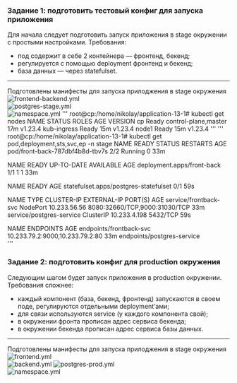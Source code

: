 ### Задание 1: подготовить тестовый конфиг для запуска приложения
Для начала следует подготовить запуск приложения в stage окружении с простыми настройками. Требования:  
   * под содержит в себе 2 контейнера — фронтенд, бекенд;  
   * регулируется с помощью deployment фронтенд и бекенд;  
   * база данных — через statefulset.  
___
Подготовлены манифесты для запуска прилоджения в stage окружения  
![frontend-backend.yml](https://github.com/PopovNA91/Kubernetes/blob/main/application-13-1/frontend-backend.yml)  
![postgres-stage.yml](https://github.com/PopovNA91/Kubernetes/blob/main/application-13-1/postgres-stage.yml)  
![namespace.yml](https://github.com/PopovNA91/Kubernetes/blob/main/application-13-1/namespace.yml)
'''
root@cp:/home/nikolay/application-13-1# kubectl get nodes
NAME          STATUS   ROLES                  AGE   VERSION
cp            Ready    control-plane,master   17m   v1.23.4
kub-ingress   Ready    <none>                 15m   v1.23.4
node1         Ready    <none>                 15m   v1.23.4
'''
'''
root@cp:/home/nikolay/application-13-1#  kubectl get pod,deployment,sts,svc,ep -n stage
NAME                              READY   STATUS    RESTARTS   AGE
pod/front-back-787dbf4b8d-tbv7s   2/2     Running   0          33m

NAME                         READY   UP-TO-DATE   AVAILABLE   AGE
deployment.apps/front-back   1/1     1            1           33m

NAME                                    READY   AGE
statefulset.apps/postgres-statefulset   0/1     59s

NAME                       TYPE        CLUSTER-IP     EXTERNAL-IP   PORT(S)                         AGE
service/frontback-svc      NodePort    10.233.56.56   <none>        8080:32660/TCP,9000:31030/TCP   33m
service/postgres-service   ClusterIP   10.233.4.198   <none>        5432/TCP                        59s

NAME                         ENDPOINTS                         AGE
endpoints/frontback-svc      10.233.79.2:9000,10.233.79.2:80   33m
endpoints/postgres-service   <none>      
'''

### Задание 2: подготовить конфиг для production окружения
Следующим шагом будет запуск приложения в production окружении. Требования сложнее:
* каждый компонент (база, бекенд, фронтенд) запускаются в своем поде, регулируются отдельными deployment’ами;
* для связи используются service (у каждого компонента свой);
* в окружении фронта прописан адрес сервиса бекенда;
* в окружении бекенда прописан адрес сервиса базы данных.
___
Подготовлены манифесты для запуска прилоджения в stage окружения  
![frontend.yml](https://github.com/PopovNA91/Kubernetes/blob/main/application-13-1/frontend.yml)  
![backend.yml](https://github.com/PopovNA91/Kubernetes/blob/main/application-13-1/backend.yml) 
![postgres-prod.yml](https://github.com/PopovNA91/Kubernetes/blob/main/application-13-1/postgres-prod.yml)  
![namespace.yml](https://github.com/PopovNA91/Kubernetes/blob/main/application-13-1/namespace.yml)

  
